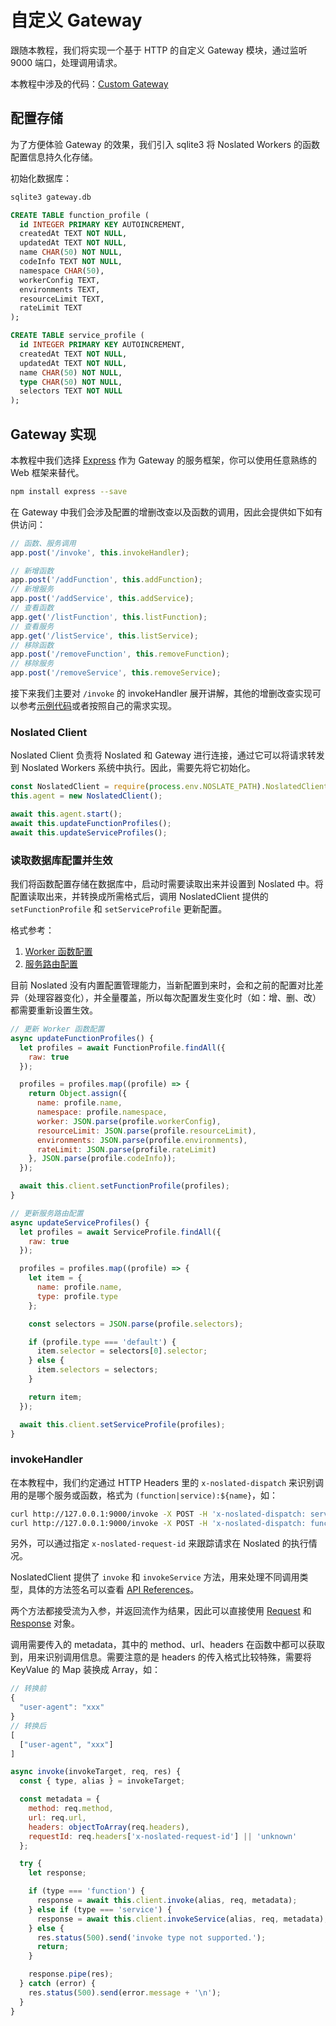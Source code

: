 # 自定义 Gateway

跟随本教程，我们将实现一个基于 HTTP 的自定义 Gateway 模块，通过监听 9000 端口，处理调用请求。

本教程中涉及的代码：[Custom Gateway](https://github.com/noslate-project/noslate/tree/main/examples/gateway)

## 配置存储
为了方便体验 Gateway 的效果，我们引入 sqlite3 将 Noslated Workers 的函数配置信息持久化存储。

初始化数据库：

```bash title="创建 gateway.db"
sqlite3 gateway.db
```

```sql title="创建 function_profile 及 service_profile 数据表"
CREATE TABLE function_profile (
  id INTEGER PRIMARY KEY AUTOINCREMENT,
  createdAt TEXT NOT NULL,
  updatedAt TEXT NOT NULL,
  name CHAR(50) NOT NULL,
  codeInfo TEXT NOT NULL,
  namespace CHAR(50),
  workerConfig TEXT,
  environments TEXT,
  resourceLimit TEXT,
  rateLimit TEXT
);

CREATE TABLE service_profile (
  id INTEGER PRIMARY KEY AUTOINCREMENT,
  createdAt TEXT NOT NULL,
  updatedAt TEXT NOT NULL,
  name CHAR(50) NOT NULL,
  type CHAR(50) NOT NULL,
  selectors TEXT NOT NULL
);
```

## Gateway 实现

本教程中我们选择 [Express](https://expressjs.com/) 作为 Gateway 的服务框架，你可以使用任意熟练的 Web 框架来替代。

```bash
npm install express --save
```

在 Gateway 中我们会涉及配置的增删改查以及函数的调用，因此会提供如下如有供访问：

```js title="Gateway 路由"
// 函数、服务调用
app.post('/invoke', this.invokeHandler);

// 新增函数
app.post('/addFunction', this.addFunction);
// 新增服务
app.post('/addService', this.addService);
// 查看函数
app.get('/listFunction', this.listFunction);
// 查看服务
app.get('/listService', this.listService);
// 移除函数
app.post('/removeFunction', this.removeFunction);
// 移除服务
app.post('/removeService', this.removeService);
```

接下来我们主要对 `/invoke` 的 invokeHandler 展开讲解，其他的增删改查实现可以参考[示例代码](https://github.com/noslate-project/noslate/tree/main/examples/gateway)或者按照自己的需求实现。

### Noslated Client
Noslated Client 负责将 Noslated 和 Gateway 进行连接，通过它可以将请求转发到 Noslated Workers 系统中执行。因此，需要先将它初始化。

```js title="初始化 Noslated Client"
const NoslatedClient = require(process.env.NOSLATE_PATH).NoslatedClient;
this.agent = new NoslatedClient();

await this.agent.start();
await this.updateFunctionProfiles();
await this.updateServiceProfiles();
```

### 读取数据库配置并生效
我们将函数配置存储在数据库中，启动时需要读取出来并设置到 Noslated 中。将配置读取出来，并转换成所需格式后，调用 NoslatedClient 提供的 `setFunctionProfile` 和 `setServiceProfile` 更新配置。

格式参考：
1. [Worker 函数配置](../references/function_profile.md)
2. [服务路由配置](../references/service_profile.md)

目前 Noslated 没有内置配置管理能力，当新配置到来时，会和之前的配置对比差异（处理容器变化），并全量覆盖，所以每次配置发生变化时（如：增、删、改）都需要重新设置生效。

```js title="更新配置"
// 更新 Worker 函数配置
async updateFunctionProfiles() {
  let profiles = await FunctionProfile.findAll({
    raw: true
  });

  profiles = profiles.map((profile) => {
    return Object.assign({
      name: profile.name,
      namespace: profile.namespace,
      worker: JSON.parse(profile.workerConfig),
      resourceLimit: JSON.parse(profile.resourceLimit),
      environments: JSON.parse(profile.environments),
      rateLimit: JSON.parse(profile.rateLimit)
    }, JSON.parse(profile.codeInfo));
  });

  await this.client.setFunctionProfile(profiles);
}

// 更新服务路由配置
async updateServiceProfiles() {
  let profiles = await ServiceProfile.findAll({
    raw: true
  });

  profiles = profiles.map((profile) => {
    let item = {
      name: profile.name,
      type: profile.type
    };

    const selectors = JSON.parse(profile.selectors);

    if (profile.type === 'default') {
      item.selector = selectors[0].selector;
    } else {
      item.selectors = selectors;
    }

    return item;
  });

  await this.client.setServiceProfile(profiles);
}
```

### invokeHandler
在本教程中，我们约定通过 HTTP Headers 里的 `x-noslated-dispatch` 来识别调用的是哪个服务或函数，格式为 `(function|service):${name}`，如：

```bash title="curl 调用示例"
curl http://127.0.0.1:9000/invoke -X POST -H 'x-noslated-dispatch: service:A' -H 'x-noslated-request-id: 123'
curl http://127.0.0.1:9000/invoke -X POST -H 'x-noslated-dispatch: function:B' -H 'x-noslated-request-id: 456'
```
另外，可以通过指定 `x-noslated-request-id` 来跟踪请求在 Noslated 的执行情况。

NoslatedClient 提供了 `invoke` 和 `invokeService` 方法，用来处理不同调用类型，具体的方法签名可以查看 [API References](https://noslate-project.github.io/noslated/classes/NoslatedClient.html)。

两个方法都接受流为入参，并返回流作为结果，因此可以直接使用 [Request](https://expressjs.com/en/4x/api.html#req) 和 [Response](https://expressjs.com/en/4x/api.html#res) 对象。

调用需要传入的 metadata，其中的 method、url、headers 在函数中都可以获取到，用来识别调用信息。需要注意的是 headers 的传入格式比较特殊，需要将 KeyValue 的 Map 装换成 Array，如：

```js title="转换示例"
// 转换前
{
  "user-agent": "xxx"
}
// 转换后
[
  ["user-agent", "xxx"]
]
```

```js title="invokeHandler 示例"
async invoke(invokeTarget, req, res) {
  const { type, alias } = invokeTarget;

  const metadata = {
    method: req.method,
    url: req.url,
    headers: objectToArray(req.headers),
    requestId: req.headers['x-noslated-request-id'] || 'unknown'
  };

  try {
    let response;

    if (type === 'function') {
      response = await this.client.invoke(alias, req, metadata);
    } else if (type === 'service') {
      response = await this.client.invokeService(alias, req, metadata);
    } else {
      res.status(500).send('invoke type not supported.');
      return;
    }

    response.pipe(res);
  } catch (error) {
    res.status(500).send(error.message + '\n');
  }
}
```

